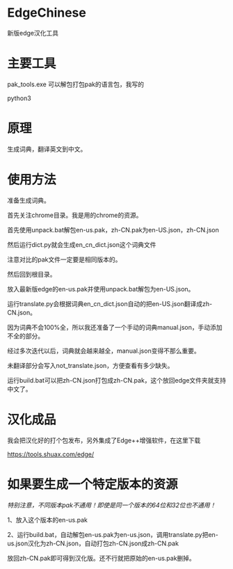 # EdgeChinese
新版edge汉化工具

# 主要工具
pak_tools.exe 可以解包打包pak的语言包，我写的

python3

# 原理
生成词典，翻译英文到中文。

# 使用方法
准备生成词典。

首先关注chrome目录。我是用的chrome的资源。

首先使用unpack.bat解包en-us.pak，zh-CN.pak为en-US.json，zh-CN.json

然后运行dict.py就会生成en_cn_dict.json这个词典文件

注意对比的pak文件一定要是相同版本的。

然后回到根目录。

放入最新版edge的en-us.pak并使用unpack.bat解包为en-US.json。

运行translate.py会根据词典en_cn_dict.json自动的把en-US.json翻译成zh-CN.json。

因为词典不会100%全，所以我还准备了一个手动的词典manual.json，手动添加不全的部分。

经过多次迭代以后，词典就会越来越全，manual.json变得不那么重要。

未翻译部分会写入not_translate.json，方便查看有多少缺失。

运行build.bat可以把zh-CN.json打包成zh-CN.pak，这个放回edge文件夹就支持中文了。

# 汉化成品
我会把汉化好的打个包发布，另外集成了Edge++增强软件，在这里下载

https://tools.shuax.com/edge/


# 如果要生成一个特定版本的资源

*特别注意，不同版本pak不通用！即使是同一个版本的64位和32位也不通用！*

1、放入这个版本的en-us.pak

2、运行build.bat，自动解包en-us.pak为en-us.json，调用translate.py把en-us.json汉化为zh-CN.json，自动打包zh-CN.json成zh-CN.pak

放回zh-CN.pak即可得到汉化版。还不行就把原始的en-us.pak删掉。
